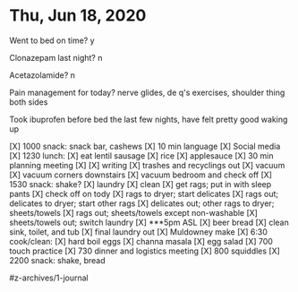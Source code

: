 # Thu, Jun 18, 2020
Went to bed on time? y

Clonazepam last night? n

Acetazolamide? n

Pain management for today? nerve glides, de q's exercises, shoulder thing both sides

Took ibuprofen before bed the last few nights, have felt pretty good waking up



[X] 1000 snack: snack bar, cashews
[X] 10 min language
[X] Social media
[X] 1230 lunch: 
	[X] eat lentil sausage
	[X] rice
	[X] applesauce
[X] 30 min planning meeting
[X] [X] writing
	[X] trashes and recyclings out
	[X] vacuum
	[X] vacuum corners downstairs
	[X] vacuum bedroom and check off
	[X] 1530 snack: shake?
[X] laundry
[X] clean
	[X] get rags; put in with sleep pants
	[X] check off on tody
	[X] rags to dryer; start delicates
	[X] rags out; delicates to dryer; start other rags
	[X] delicates out; other rags to dryer; sheets/towels
	[X] rags out; sheets/towels except non-washable
	[X] sheets/towels out; switch laundry
[X] ***5pm ASL
	[X] beer bread
	[X] clean sink, toilet, and tub
	[X] final laundry out
	[X] Muldowney make
[X] 6:30 cook/clean: 
	[X] hard boil eggs
	[X] channa masala
	[X] egg salad
[X] 700 touch practice
[X] 730 dinner and logistics meeting
[X] 800 squiddles
[X] 2200 snack: shake, bread


#z-archives/1-journal